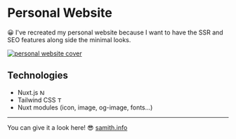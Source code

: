 # Personal Website

😀 I've recreated my personal website because I want to have the SSR and SEO features along side the minimal looks.


<a href="https://samith.info"><img src="https://github.com/user-attachments/assets/b8625d97-2460-4aad-8fea-d6f034a3e557" alt="personal website cover"/></a>

## Technologies

- Nuxt.js <img src="https://api.iconify.design/logos:nuxt-icon.svg" height=12 alt="Nuxt Logo" />
- Tailwind CSS <img src="https://api.iconify.design/logos:tailwindcss-icon.svg" height=12 alt="Tailwind CSS Logo" />
- Nuxt modules (icon, image, og-image, fonts...)

---

You can give it a look here! 😎 <a href="https://samith.info">samith.info</a>
